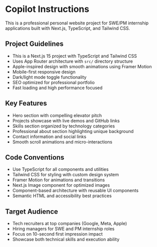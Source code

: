 # Copilot Instructions

<!-- Use this file to provide workspace-specific custom instructions to Copilot. For more details, visit https://code.visualstudio.com/docs/copilot/copilot-customization#_use-a-githubcopilotinstructionsmd-file -->

This is a professional personal website project for SWE/PM internship applications built with Next.js, TypeScript, and Tailwind CSS.

## Project Guidelines

- This is a Next.js 15 project with TypeScript and Tailwind CSS
- Uses App Router architecture with `src/` directory structure
- Apple-inspired design with smooth animations using Framer Motion
- Mobile-first responsive design
- Dark/light mode toggle functionality
- SEO optimized for professional portfolio
- Fast loading and high performance focused

## Key Features

- Hero section with compelling elevator pitch
- Projects showcase with live demos and GitHub links
- Skills section organized by technology categories  
- Professional about section highlighting unique background
- Contact information and social links
- Smooth scroll animations and micro-interactions

## Code Conventions

- Use TypeScript for all components and utilities
- Tailwind CSS for styling with custom design system
- Framer Motion for animations and transitions
- Next.js Image component for optimized images
- Component-based architecture with reusable UI components
- Semantic HTML and accessibility best practices

## Target Audience

- Tech recruiters at top companies (Google, Meta, Apple)
- Hiring managers for SWE and PM internship roles
- Focus on 10-second first impression impact
- Showcase both technical skills and execution ability
